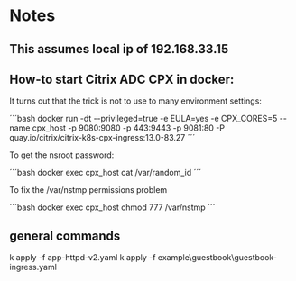 # Notes

## This assumes local ip of 192.168.33.15

## How-to start Citrix ADC CPX in docker:

It turns out that the trick is not to use to many environment settings:

´´´bash
docker run -dt --privileged=true -e EULA=yes -e CPX_CORES=5 --name cpx_host -p 9080:9080 -p 443:9443 -p 9081:80 -P quay.io/citrix/citrix-k8s-cpx-ingress:13.0-83.27
´´´

To get the nsroot password:

´´´bash
docker exec cpx_host cat /var/random_id
´´´

To fix the /var/nstmp permissions problem

´´´bash
docker exec cpx_host chmod 777 /var/nstmp
´´´

## general commands

k apply -f app-httpd-v2.yaml
k apply -f example\guestbook\guestbook-ingress.yaml